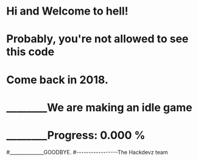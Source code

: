 # Hi and Welcome to hell!
# Probably, you're not allowed to see this code
# Come back in 2018.



# ________We are making an idle game
# ________Progress:   0.000 %

#______________GOODBYE.
#-----------------The Hackdevz team


